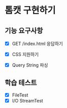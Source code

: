 # 톰캣 구현하기

## 기능 요구사항

- [x] GET /index.html 응답하기
- [x] CSS 지원하기
- [x] Query String 파싱


## 학습 테스트

- [x] FileTest
- [x] I/O StreamTest